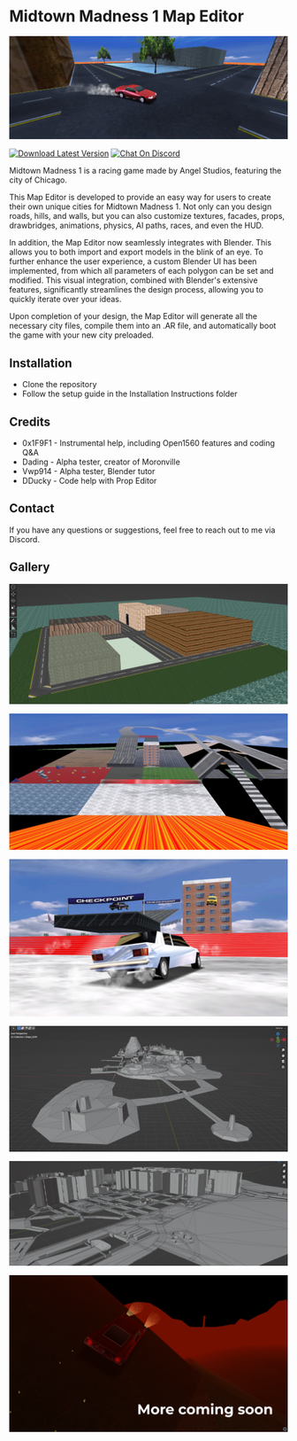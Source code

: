 # Midtown Madness 1 Map Editor

![Preview](EditorResources/Gallery/Preview.png)

[![Download Latest Version](https://img.shields.io/badge/download-latest-brightgreen?logo=data%3Aimage%2Fsvg%2Bxml%3Bbase64%2CPHN2ZyB4bWxucz0iaHR0cDovL3d3dy53My5vcmcvMjAwMC9zdmciIGhlaWdodD0iMjQiIHdpZHRoPSIyNCI%2BPHBhdGggZmlsbD0iIzRjMSIgZD0iTTUgMjBoMTR2LTJINXYyek0xOSA5aC00VjNIOXY2SDVsNyA3IDctN3oiLz48L3N2Zz4%3D)](https://github.com/KcRobin9/MM1-Map-Editor/archive/refs/heads/main.zip)
[![Chat On Discord](https://img.shields.io/discord/239900961731117059?color=7289DA&logo=discord)](https://discord.gg/tjTQAbFdqQ)

Midtown Madness 1 is a racing game made by Angel Studios, featuring the city of Chicago.

This Map Editor is developed to provide an easy way for users to create their own unique cities for Midtown Madness 1. Not only can you design roads, hills, and walls, but you can also customize textures, facades, props, drawbridges, animations, physics, AI paths, races, and even the HUD.

In addition, the Map Editor now seamlessly integrates with Blender. This allows you to both import and export models in the blink of an eye. To further enhance the user experience, a custom Blender UI has been implemented, from which all parameters of each polygon can be set and modified. This visual integration, combined with Blender's extensive features, significantly streamlines the design process, allowing you to quickly iterate over your ideas.

Upon completion of your design, the Map Editor will generate all the necessary city files, compile them into an .AR file, and automatically boot the game with your new city preloaded.

## Installation

* Clone the repository
* Follow the setup guide in the Installation Instructions folder

## Credits

* 0x1F9F1 	- Instrumental help, including Open1560 features and coding Q&A
* Dading 	- Alpha tester, creator of Moronville
* Vwp914	- Alpha tester, Blender tutor
* DDucky 	- Code help with Prop Editor 

## Contact

If you have any questions or suggestions, feel free to reach out to me via Discord.

## Gallery

![Preview](EditorResources/Gallery/Gallery_1.png)

![Preview](EditorResources/Gallery/Gallery_2.png)

![Preview](EditorResources/Gallery/Gallery_3.png)

![Preview](EditorResources/Gallery/Gallery_4.png)

![Preview](EditorResources/Gallery/Gallery_5.png)

![Preview](EditorResources/Gallery/Gallery_6.png)